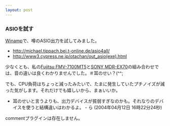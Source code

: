 ```yaml
---
layout: post
---
```

<h3>ASIOを試す</h3>
<p><a href="http://www.winamp.com/">Winamp</a>で、噂のASIO出力を試してみました。</p>
<ul>
<li><a href="http://michael.tippach.bei.t-online.de/asio4all/">http://michael.tippach.bei.t-online.de/asio4all/</a></li>
<li><a href="http://www3.cypress.ne.jp/otachan/out_asio(exe).html">http://www3.cypress.ne.jp/otachan/out_asio(exe).html</a></li>
</ul>
<p>少なくとも、私の<a href="/?page=Fujitsu+FMV%2D7100MT5" class="wikipage">Fujitsu FMV-7100MT5</a>と<a href="/?page=SONY+MDR%2DEX70" class="wikipage">SONY MDR-EX70</a>の組み合わせでは、音の違いは良くわかりませんでした。＃耳のせい？(^^;</p>
<p>でも、CPU負荷はちょっと減ったみたいで、たまに発生していたプチノイズが減った気がします。それだけでも嬉しいから、まぁいいか。</p>
<ul>
<li>耳のせいと言うよりも、出力デバイスが貧弱すぎなのかも。それなりのデバイスを使うと結構違いはわかるよ。 - ら (2004年04月12日 16時22分24秒)</li>
</ul>
<p><span class="error">commentプラグインは存在しません。</span> </p>
